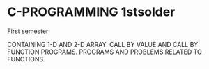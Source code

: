 # C-PROGRAMMING 1stsolder
First semester

CONTAINING 1-D AND 2-D ARRAY.
CALL BY VALUE AND CALL BY FUNCTION PROGRAMS.
PROGRAMS AND PROBLEMS RELATED TO FUNCTIONS.
